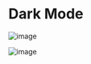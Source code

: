 # Dark Mode
 
![image](https://user-images.githubusercontent.com/90533635/232047942-dc10347b-9afa-4b64-8df9-e2ad689b1dc8.png)

![image](https://user-images.githubusercontent.com/90533635/232048067-00588d48-127e-4e19-9e75-f69843256ec0.png)
  
  

